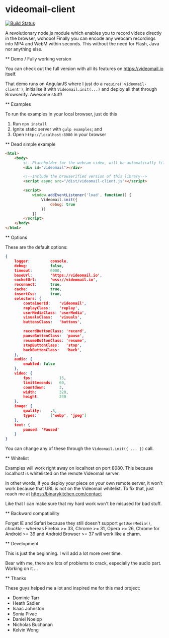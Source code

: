 videomail-client
================

[![Build Status](https://travis-ci.org/binarykitchen/videomail-client.svg?branch=master)](https://travis-ci.org/binarykitchen/videomail-client)

A revolutionary node.js module which enables you to record videos directly in the browser, wohooo! Finally you can encode any webcam recordings into MP4 and WebM within seconds. This without the need for Flash, Java nor anything else.

** Demo / Fully working version

You can check out the full version with all its features on https://videomail.io itself.

That demo runs on AngularJS where I just do a `require('videomail-client')`, initialise it with `Videomail.init(...)` and deploy all that through Browserify. Awesome stuff!

** Examples

To run the examples in your local browser, just do this

1. Run `npm install`
2. Ignite static server with `gulp examples`; and
3. Open `http://localhost:8080` in your browser

** Dead simple example

```html
<html>
    <body>
        <!--Placeholder for the webcam video, will be automatically filled-->
        <div id="videomail"></div>

        <!--Include the browserified version of this library-->
        <script async src="/dist/videomail-client.js"></script>

        <script>
            window.addEventListener('load', function() {
                Videomail.init({
                    debug: true
                })
            })
        </script>
    </body>
</html>
```

** Options

These are the default options:

```json
{
    logger:         console,
    debug:          false,
    timeout:        6000,
    baseUrl:        'https://videomail.io',
    socketUrl:      'wss://videomail.io',
    reconnect:      true,
    cache:          true,
    insertCss:      true,
    selectors: {
        containerId:    'videomail',
        replayClass:    'replay',
        userMediaClass: 'userMedia',
        visualsClass:   'visuals',
        buttonsClass:   'buttons',

        recordButtonClass: 'record',
        pauseButtonClass:  'pause',
        resumeButtonClass: 'resume',
        stopButtonClass:   'stop',
        backButtonClass:   'back',
    },
    audio: {
        enabled: false
    },
    video: {
        fps:            15,
        limitSeconds:   60,
        countdown:      3,
        width:          320,
        height:         240
    },
    image: {
        quality:    .8,
        types:      ['webp', 'jpeg']
    },
    text: {
        paused: 'Paused'
    }
}
```

You can change any of these through the `Videomail.init({ ... })` call.

** Whitelist

Examples will work right away on localhost on port 8080. This because localhost is whitelisted on the remote Videomail server.

In other words, if you deploy your piece on your own remote server, it won't work because that URL is not on the Videomail whitelist. To fix that, just reach me at https://binarykitchen.com/contact

Like that I can make sure that my hard work won't be misused for bad stuff.

** Backward compatibility

Forget IE and Safari because they still doesn't support `getUserMedia()`, *chuckle* - whereas Firefox >= 33, Chrome >= 31, Opera >= 26, Chrome for Android >= 39 and Android Browser >= 37 will work like a charm.

** Development

This is just the beginning. I will add a lot more over time.

Bear with me, there are lots of problems to crack, especially the audio part. Working on it ...

** Thanks

These guys helped me a lot and inspired me for this mad project:

* Dominic Tarr
* Heath Sadler
* Isaac Johnston
* Sonia Pivac
* Daniel Noelpp
* Nicholas Buchanan
* Kelvin Wong
